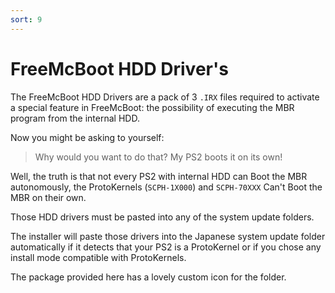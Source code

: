 ```yaml
---
sort: 9
---
```


# FreeMcBoot HDD Driver's

The FreeMcBoot HDD Drivers are a pack of 3 `.IRX` files required to activate a special feature in FreeMcBoot: the possibility of executing the MBR program from the internal HDD.

Now you might be asking to yourself:

> Why would you want to do that? My PS2 boots it on its own!

Well, the truth is that not every PS2 with internal HDD can Boot the MBR autonomously, the ProtoKernels (`SCPH-1X000`) and `SCPH-70XXX` Can't Boot the MBR on their own.

Those HDD drivers must be pasted into any of the system update folders.

The installer will paste those drivers into the Japanese system update folder automatically if it detects that your PS2 is a ProtoKernel or if you chose any install mode compatible with ProtoKernels.

The package provided here has a lovely custom icon for the folder. 


